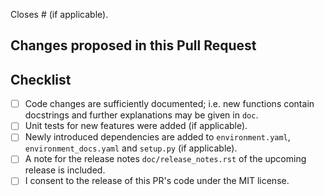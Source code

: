 Closes # (if applicable).

## Changes proposed in this Pull Request


## Checklist

- [ ] Code changes are sufficiently documented; i.e. new functions contain docstrings and further explanations may be given in `doc`.
- [ ] Unit tests for new features were added (if applicable).
- [ ] Newly introduced dependencies are added to `environment.yaml`, `environment_docs.yaml` and `setup.py` (if applicable).
- [ ] A note for the release notes `doc/release_notes.rst` of the upcoming release is included.
- [ ] I consent to the release of this PR's code under the MIT license.